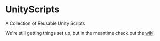 # UnityScripts
A Collection of Reusable Unity Scripts

We're still getting things set up, but in the meantime check out the [wiki](https://github.com/FlyoverIndies/UnityScripts/wiki).
